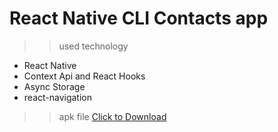 # React Native CLI Contacts app

>> used technology

* React Native
* Context Api and React Hooks
* Async Storage
* react-navigation


>> apk file
<a href="https://github.com/milon27/contact-manager-recat-native-cli/blob/master/m27contacts.apk" download>Click to Download</a>
